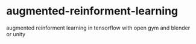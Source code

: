 # augmented-reinforment-learning
augmented reinforment learning in tensorflow with open gym and blender or unity
